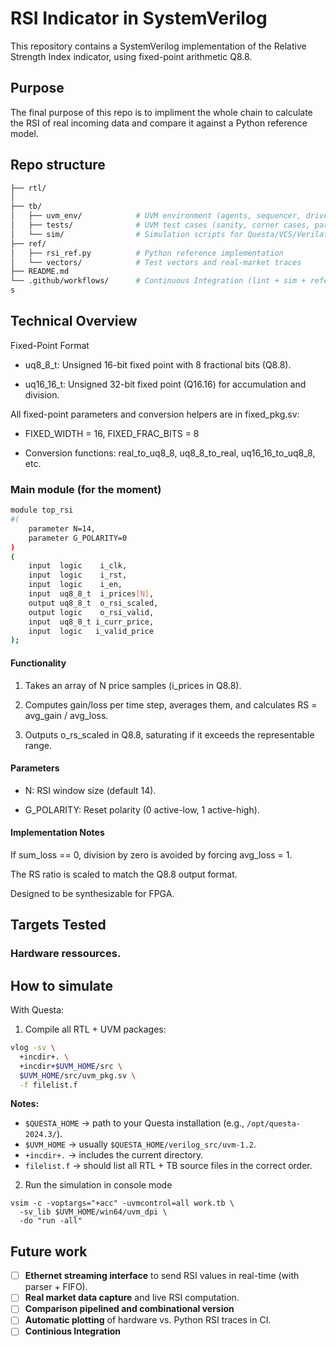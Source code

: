 # RSI Indicator in SystemVerilog
This repository contains a SystemVerilog implementation of the Relative Strength Index indicator, using fixed-point arithmetic Q8.8.


## Purpose
The final purpose of this repo is to impliment the whole chain to calculate the RSI of real incoming data and compare it against a Python reference model.

## Repo structure
```bash
├── rtl/
│   
├── tb/
│   ├── uvm_env/            # UVM environment (agents, sequencer, driver, monitor, scoreboard)
│   ├── tests/              # UVM test cases (sanity, corner cases, parameter sweeps, reset/enable tests)
│   └── sim/                # Simulation scripts for Questa/VCS/Verilator
├── ref/
│   ├── rsi_ref.py          # Python reference implementation
│   └── vectors/            # Test vectors and real-market traces
├── README.md           
└── .github/workflows/      # Continuous Integration (lint + sim + reference comparison)
s
```
## Technical Overview 
Fixed-Point Format
- uq8_8_t: Unsigned 16-bit fixed point with 8 fractional bits (Q8.8).

- uq16_16_t: Unsigned 32-bit fixed point (Q16.16) for accumulation and division.

All fixed-point parameters and conversion helpers are in fixed_pkg.sv:

- FIXED_WIDTH = 16, FIXED_FRAC_BITS = 8

- Conversion functions: real_to_uq8_8, uq8_8_to_real, uq16_16_to_uq8_8, etc.

### Main module (for the moment)
```bash
module top_rsi 
#(
    parameter N=14,
    parameter G_POLARITY=0
)
(
    input  logic    i_clk,
    input  logic    i_rst,
    input  logic    i_en,
    input  uq8_8_t  i_prices[N],
    output uq8_8_t  o_rsi_scaled,
    output logic    o_rsi_valid,
    input  uq8_8_t i_curr_price,  
    input  logic   i_valid_price
);
```
#### Functionality

1. Takes an array of N price samples (i_prices in Q8.8).

2. Computes gain/loss per time step, averages them, and calculates RS = avg_gain / avg_loss.

3. Outputs o_rs_scaled in Q8.8, saturating if it exceeds the representable range.


#### Parameters

- N: RSI window size (default 14).

- G_POLARITY: Reset polarity (0 active-low, 1 active-high).

#### Implementation Notes

If sum_loss == 0, division by zero is avoided by forcing avg_loss = 1.

The RS ratio is scaled to match the Q8.8 output format.

Designed to be synthesizable for FPGA.

## Targets Tested
### Hardware ressources.

## How to simulate
With Questa:  
1. Compile all RTL + UVM packages:
```bash
vlog -sv \
  +incdir+. \
  +incdir+$UVM_HOME/src \
  $UVM_HOME/src/uvm_pkg.sv \
  -f filelist.f
```
**Notes:**
- `$QUESTA_HOME` → path to your Questa installation (e.g., `/opt/questa-2024.3/`).
- `$UVM_HOME` → usually `$QUESTA_HOME/verilog_src/uvm-1.2`.
- `+incdir+.` → includes the current directory.
- `filelist.f` → should list all RTL + TB source files in the correct order.

2. Run the simulation in console mode

```bashs
vsim -c -voptargs="+acc" -uvmcontrol=all work.tb \
  -sv_lib $UVM_HOME/win64/uvm_dpi \
  -do "run -all"
  ```

## Future work 
- [ ] **Ethernet streaming interface** to send RSI values in real-time (with parser + FIFO).
- [ ] **Real market data capture** and live RSI computation.
- [ ] **Comparison pipelined and combinational version**
- [ ] **Automatic plotting** of hardware vs. Python RSI traces in CI.
- [ ] **Continious Integration**
